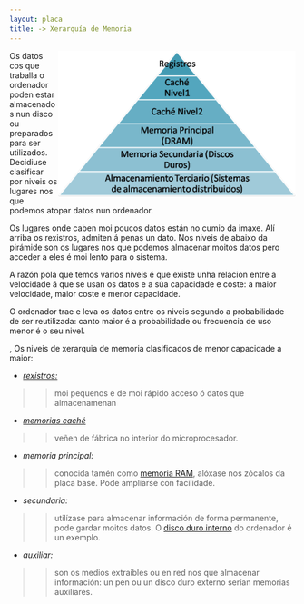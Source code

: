 ```yaml
---
layout: placa
title: -> Xerarquía de Memoria
---
```


   <img style="float:right" height="256px"  alt="xerarquía de memoria" src="/imaxes/xerarquia.png">
Os datos cos que traballa o ordenador poden estar almacenados nun disco ou preparados para ser utilizados. Decidiuse clasificar por niveis os lugares nos que podemos atopar datos nun ordenador.

Os lugares onde caben moi poucos datos están no cumio da imaxe. Alí arriba os rexistros, admiten á penas un dato. Nos niveis de abaixo da pirámide son os lugares nos que podemos almacenar moitos datos pero acceder a eles é moi lento para o sistema.

A razón pola que temos varios niveis é que existe unha relacion entre a velocidade á que se usan os datos e a súa capacidade e coste: a maior velocidade, maior coste e menor capacidade.

O ordenador trae e leva os datos entre os niveis segundo a probabilidade de ser reutilizada: canto maior é a probabilidade ou frecuencia de uso menor é o seu nivel.

, Os niveis de xerarquia de memoria clasificados de menor capacidade a maior:

* [_rexistros:_]({{site.url}}/placa/10rexistros)

>> moi pequenos e de moi rápido acceso ó datos que almacenamenan

* [_memorias caché_]({{site.url}}/placa/08cache)

>> veñen de fábrica no interior do microprocesador.


* _memoria principal:_

>> conocida tamén como [memoria RAM]({{site.url}}/placa/09RAM), alóxase nos zócalos da placa base. Pode ampliarse con facilidade.

* _secundaria:_

>> utilízase para almacenar información de forma permanente, pode gardar moitos datos. O [disco duro interno]({{site.url}}/montaxe/10discoDuro) do ordenador é un exemplo.

* _auxiliar:_

>>son os medios extraibles ou en red nos que almacenar información: un pen ou un disco duro externo serían memorias auxiliares.
